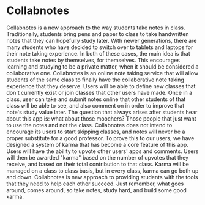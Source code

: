Collabnotes
===========

Collabnotes is a new approach to the way students take notes in class. Traditionally, students bring pens and paper to class to take handwritten notes that they can hopefully study later. With newer generations, there are many students who have decided to switch over to tablets and laptops for their note taking experience. In both of these cases, the main idea is that students take notes by themselves, for themselves. This encourages learning and studying to be a private matter, when it should be considered a collaborative one. Collabnotes is an online note taking service that will allow students of the same class to finally have the collaborative note taking experience that they deserve. Users will be able to define new classes that don't currently exist or join classes that other users have made. Once in a class, user can take and submit notes online that other students of that class will be able to see, and also comment on in order to improve that note's study value later. The question that always arises after students hear about this app is: what about those moochers? Those people that just want to use the notes and not the class. Collabnotes does not intend to encourage its users to start skipping classes, and notes will never be a proper substitute for a good professor. To prove this to our users, we have designed a system of karma that has become a core feature of this app. Users will have the ability to upvote other users' apps and comments. Users will then be awarded "karma" based on the number of upvotes that they receive, and based on their total contribution to that class. Karma will be managed on a class to class basis, but in every class, karma can go both up and down. Collabnotes is new approach to providing students with the tools that they need to help each other succeed. Just remember, what goes around, comes around, so take notes, study hard, and build some good karma.
